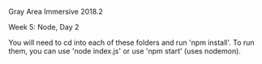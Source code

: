 Gray Area Immersive 2018.2

Week 5: Node, Day 2

You will need to cd into each of these folders and run 'npm install'.
To run them, you can use 'node index.js' or use 'npm start' (uses nodemon).